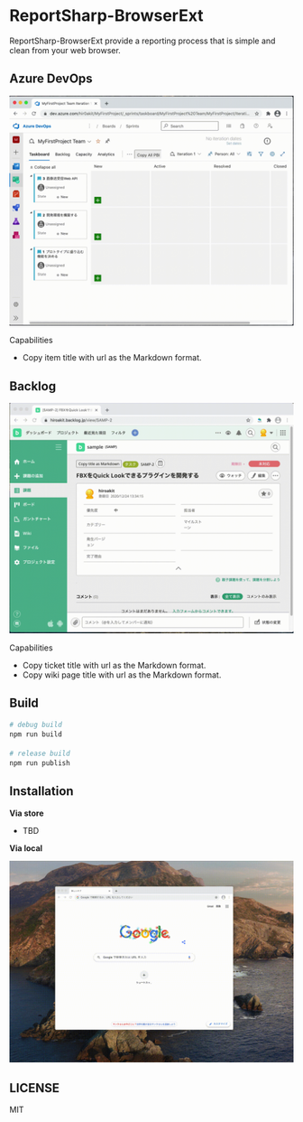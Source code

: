 # ReportSharp-BrowserExt

ReportSharp-BrowserExt provide a reporting process that is simple and clean from your web browser.

## Azure DevOps

![Azure DevOps](./doc/summary/RreportSharp_AzureDevOps_Ext.gif)

Capabilities

- Copy item title with url as the Markdown format.

## Backlog

![Backlog](./doc/summary/RreportSharp_Backlog_Ext.gif)

Capabilities

- Copy ticket title with url as the Markdown format.
- Copy wiki page title with url as the Markdown format.

## Build

```sh
# debug build
npm run build

# release build
npm run publish 
```

## Installation

**Via store**

- TBD

**Via local**

![Develop Release](./doc/summary/RreportSharp_Develop_Installation.gif)


## LICENSE

MIT
